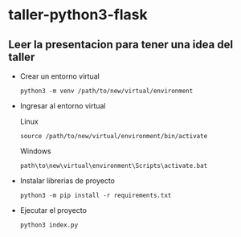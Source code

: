 # taller-python3-flask

## Leer la presentacion para tener una idea del taller

- Crear un entorno virtual

    `python3 -m venv /path/to/new/virtual/environment`

- Ingresar al entorno virtual

    Linux

    `source /path/to/new/virtual/environment/bin/activate`

    Windows

    `path\to\new\virtual\environment\Scripts\activate.bat`

- Instalar librerias de proyecto

    `python3 -m pip install -r requirements.txt`

- Ejecutar el proyecto

    `python3 index.py`